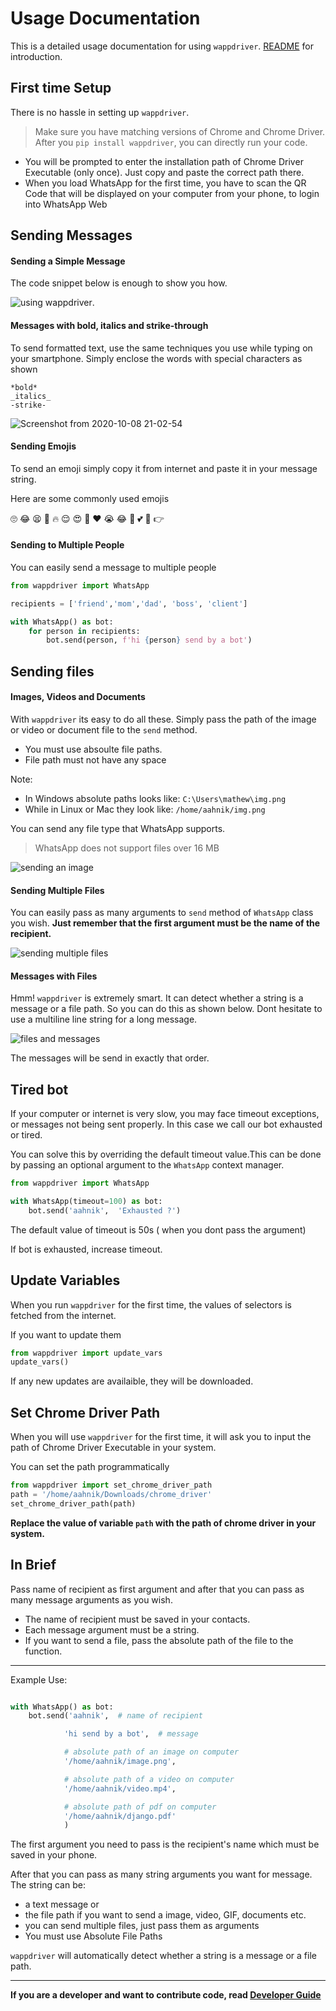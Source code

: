 # Usage Documentation


This is a detailed usage documentation for using `wappdriver`. [README](https://aahnik.github.io/wappdriver) for introduction. 



## First time Setup

There is no hassle in setting up `wappdriver`.
>Make sure you have matching versions of Chrome and Chrome Driver.
After you `pip install wappdriver`, you can directly run your code. 
- You will be prompted to enter the installation path of Chrome Driver Executable (only once). Just copy and paste the correct path there. 
- When you load WhatsApp for the first time, you have to scan the QR Code that will be displayed on your computer from your phone, to login into WhatsApp Web

## Sending Messages
#### Sending a Simple Message

The code snippet below is enough to show you how.

![using wappdriver](https://raw.githubusercontent.com/aahnik/wappdriver/main/docs/images/wappdriver.png).

#### Messages with bold, italics and strike-through

To send formatted text, use the same techniques you use while typing on your smartphone. 
Simply enclose the words with special characters as shown
```
*bold*
_italics_
-strike-
```
![Screenshot from 2020-10-08 21-02-54](https://user-images.githubusercontent.com/66209958/95480607-b2463280-09a9-11eb-8bc6-b3fd2a9bbaac.png)


#### Sending Emojis 

To send an emoji simply copy it from internet and paste it in your message string.

Here are some commonly used emojis

🙄 😂 😫 🤔 🔥  😌 😍 🤣 ❤️ 😭 😂 🙏 💕 💜 👉

#### Sending to Multiple People

You can easily send a message to multiple people

```python
from wappdriver import WhatsApp

recipients = ['friend','mom','dad', 'boss', 'client']

with WhatsApp() as bot:
    for person in recipients:
        bot.send(person, f'hi {person} send by a bot')
```

## Sending files
#### Images, Videos and Documents

With `wappdriver` its easy to do all these. Simply pass the path of the image or video or document file to the `send` method. 
- You must use absoulte file paths.
- File path must not have any space 
  
Note: 
- In Windows absolute paths looks like: 
    `C:\Users\mathew\img.png`
- While in Linux or Mac they look like:
    `/home/aahnik/img.png`

You can send any file type that WhatsApp supports.
> WhatsApp does not support files over 16 MB

![sending an image](images/sending_media.png)

#### Sending Multiple Files 

You can easily pass as many arguments to `send` method of `WhatsApp` class you wish.
**Just remember that the first argument must be the name of the recipient.**

![sending multiple files](images/sending_multiple_files.png)


#### Messages with Files

Hmm! `wappdriver` is extremely smart. It can detect whether a string is a message or a file path. So you can do this as shown below. Dont hesitate to use a multiline line string for a long message. 

![files and messages](images/files_and_messages.png)

The messages will be send in exactly that order.

## Tired bot

If your computer or internet is very slow, you may face timeout exceptions, or messages not being sent properly. In this case we call our bot exhausted or tired.
 
You can solve this by overriding the default timeout value.This can be done by passing an optional argument to the `WhatsApp` context manager.

```python
from wappdriver import WhatsApp

with WhatsApp(timeout=100) as bot:
    bot.send('aahnik',  'Exhausted ?')
```
The default value of timeout is 50s ( when you dont pass the argument)

If bot is exhausted, increase timeout.



## Update Variables 

When you run `wappdriver` for the first time, the values of selectors is fetched from the internet.

If you want to update them
```python
from wappdriver import update_vars
update_vars()
```
If any new updates are availaible, they will be downloaded.


## Set Chrome Driver Path

When you will use `wappdriver` for the first time, it will ask you to input the path of Chrome Driver Executable in your system.

You can set the path programmatically 
```python
from wappdriver import set_chrome_driver_path
path = '/home/aahnik/Downloads/chrome_driver' 
set_chrome_driver_path(path)
```

**Replace the value of variable `path` with the path of chrome driver in your system.**



## In Brief

Pass name of recipient as first argument and after that you can pass as many message arguments as you wish. 

- The name of recipient must be saved in your contacts.
- Each message argument must be a string. 
- If you want to send a file, pass the absolute path of the file to the function.
        
---
Example Use:

```python

with WhatsApp() as bot:
    bot.send('aahnik',  # name of recipient

            'hi send by a bot',  # message

            # absolute path of an image on computer
            '/home/aahnik/image.png',  

            # absolute path of a video on computer
            '/home/aahnik/video.mp4',  

            # absolute path of pdf on computer
            '/home/aahnik/django.pdf'  
            )
```


The first argument you need to pass is the recipient's name which must be saved in your phone.

After that you can pass as many string arguments you want for message. 
The string can be:
- a text message or 
- the file path if you want to send a image, video, GIF, documents etc.
- you can send multiple files, just pass them as arguments
- You must use Absolute File Paths
  
`wappdriver` will automatically detect whether a string is a message or a file path.

---

**If you are a developer and want to contribute code, read [Developer Guide](https://aahnik.github.io/wappdriver/dev/wappdriver/)**